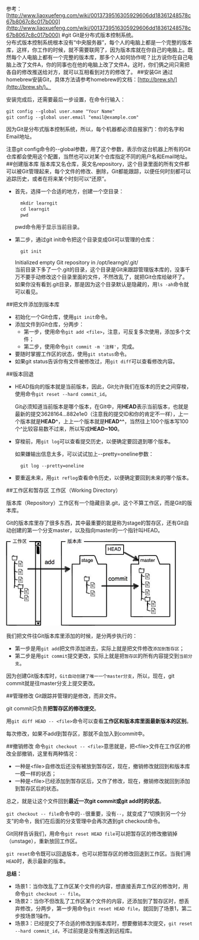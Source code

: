 参考：   
[http://www.liaoxuefeng.com/wiki/0013739516305929606dd18361248578c67b8067c8c017b000](http://www.liaoxuefeng.com/wiki/0013739516305929606dd18361248578c67b8067c8c017b000)
#git
Git是分布式版本控制系统。   
分布式版本控制系统根本没有“中央服务器”，每个人的电脑上都是一个完整的版本库，这样，你工作的时候，就不需要联网了，因为版本库就在你自己的电脑上。既然每个人电脑上都有一个完整的版本库，那多个人如何协作呢？比方说你在自己电脑上改了文件A，你的同事也在他的电脑上改了文件A，这时，你们俩之间只需把各自的修改推送给对方，就可以互相看到对方的修改了。
##安装Git
通过homebrew安装Git，具体方法请参考homebrew的文档：[http://brew.sh/](http://brew.sh/)。

安装完成后，还需要最后一步设置，在命令行输入：

	git config --global user.name "Your Name"
	git config --global user.email "email@example.com"

因为Git是分布式版本控制系统，所以，每个机器都必须自报家门：你的名字和Email地址。

注意git config命令的--global参数，用了这个参数，表示你这台机器上所有的Git仓库都会使用这个配置，当然也可以对某个仓库指定不同的用户名和Email地址。
##创建版本库
版本库又名仓库，英文名repository，这个目录里面的所有文件都可以被Git管理起来，每个文件的修改、删除，Git都能跟踪，以便任何时刻都可以追踪历史，或者在将来某个时刻可以“还原”。

- 首先，选择一个合适的地方，创建一个空目录：

		mkdir learngit
		cd learngit
		pwd

	pwd命令用于显示当前目录。


- 第二步，通过git init命令把这个目录变成Git可以管理的仓库：

		git init
		
	Initialized empty Git repository in /opt/learngit/.git/   
	当前目录下多了一个.git的目录，这个目录是Git来跟踪管理版本库的，没事千万不要手动修改这个目录里面的文件，不然改乱了，就把Git仓库给破坏了。   
	如果你没有看到.git目录，那是因为这个目录默认是隐藏的，用`ls -ah`命令就可以看见。

##把文件添加到版本库

- 初始化一个Git仓库，使用`git init`命令。
- 添加文件到Git仓库，分两步：
    - 第一步，使用命令`git add <file>`，注意，可反复多次使用，添加多个文件；
    - 第二步，使用命令`git commit -m '注释'`，完成。
- 要随时掌握工作区的状态，使用`git status`命令。
- 如果git status告诉你有文件被修改过，用`git diff`可以查看修改内容。

##版本回退
- HEAD指向的版本就是当前版本，因此，Git允许我们在版本的历史之间穿梭，使用命令`git reset --hard commit_id`。
    
	Git必须知道当前版本是哪个版本，在Git中，用**HEAD**表示当前版本，也就是最新的提交3628164...882e1e0（注意我的提交ID和你的肯定不一样），上一个版本就是**HEAD^**，上上一个版本就是**HEAD^^**，当然往上100个版本写100个^比较容易数不过来，所以写成**HEAD~100**。
	
- 穿梭前，用`git log`可以查看提交历史，以便确定要回退到哪个版本。

	如果嫌输出信息太多，可以试试加上--pretty=oneline参数：
	
		git log --pretty=oneline
		
- 要重返未来，用`git reflog`查看命令历史，以便确定要回到未来的哪个版本。

##工作区和暂存区
工作区（Working Directory）

版本库（Repository）工作区有一个隐藏目录.git，这个不算工作区，而是Git的版本库。   

Git的版本库里存了很多东西，其中最重要的就是称为stage的暂存区，还有Git自动创建的第一个分支master，以及指向master的一个指针叫HEAD。

![](../images/git工作区和版本库.jpg)

我们把文件往Git版本库里添加的时候，是分两步执行的：

- 第一步是用`git add`把文件添加进去，实际上就是把文件修改`添加到暂存区`；
- 第二步是用`git commit`提交更改，实际上就是把`暂存区`的所有内容提交到`当前分支`。

因为创建Git版本库时，`Git自动创建了唯一一个master分支`，所以，现在，git commit就是往master分支上提交更改。

##管理修改
Git跟踪并管理的是修改，而非文件。

git commit只负责**把暂存区的修改提交**。

用`git diff HEAD -- <file>`命令可以查看**工作区和版本库里面最新版本的区别**。

每次修改，如果不add到暂存区，那就不会加入到commit中。

##撤销修改
命令`git checkout -- <file>`意思就是，把\<file>文件在工作区的修改全部撤销，这里有两种情况：

- 一种是\<file>自修改后还没有被放到暂存区，现在，撤销修改就回到和版本库一模一样的状态；
- 一种是\<file>已经添加到暂存区后，又作了修改，现在，撤销修改就回到添加到暂存区后的状态。

总之，就是让这个文件回到**最近一次git commit或git add时的状态**。

`git checkout -- file`命令中的`--`很重要，没有`--`，就变成了“切换到另一个分支”的命令，我们在后面的分支管理中会再次遇到git checkout命令。

Git同样告诉我们，用命令`git reset HEAD file`可以把暂存区的修改撤销掉（unstage），重新放回工作区。

`git reset`命令既可以回退版本，也可以把暂存区的修改回退到工作区。当我们用`HEAD`时，表示最新的版本。

**总结：**

- 场景1：当你改乱了工作区某个文件的内容，想直接丢弃工作区的修改时，用命令`git checkout -- file`。
- 场景2：当你不但改乱了工作区某个文件的内容，还添加到了暂存区时，想丢弃修改，分两步，第一步用命令`git reset HEAD file`，就回到了场景1，第二步按场景1操作。
- 场景3：已经提交了不合适的修改到版本库时，想要撤销本次提交，`git reset --hard commit_id`，不过前提是没有推送到远程库。






